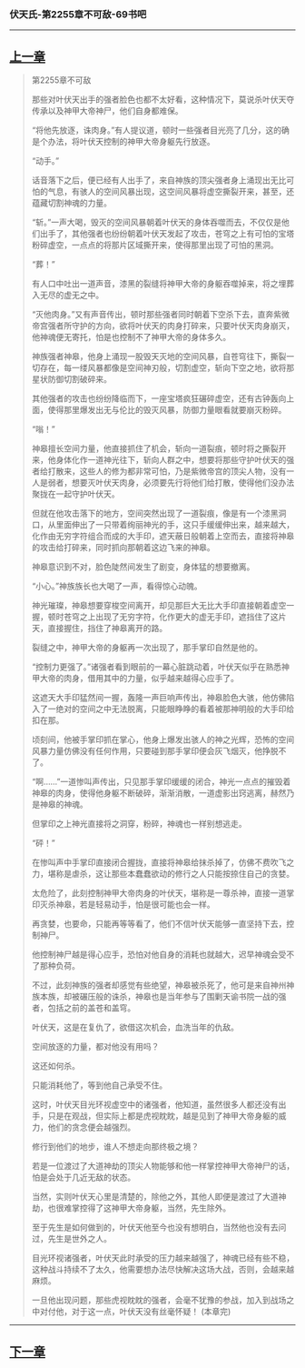 ### 伏天氏-第2255章不可敌-69书吧

--------
[上一章](./e04d1f3ec345ee61ec258bfb2dd901f2.md)
--------


>
>
>
>第2255章不可敌
>
>那些对叶伏天出手的强者脸色也都不太好看，这种情况下，莫说杀叶伏天夺传承以及神甲大帝神尸，他们自身都难保。
>
>“将他先放逐，诛肉身。”有人提议道，顿时一些强者目光亮了几分，这的确是个办法，将叶伏天控制的神甲大帝身躯先行放逐。
>
>“动手。”
>
>话音落下之后，便已经有人出手了，来自神族的顶尖强者身上涌现出无比可怕的气息，有骇人的空间风暴出现，这空间风暴将虚空撕裂开来，甚至，还蕴藏切割神魂的力量。
>
>“斩。”一声大喝，毁灭的空间风暴朝着叶伏天的身体吞噬而去，不仅仅是他们出手了，其他强者也纷纷朝着叶伏天发起了攻击，苍穹之上有可怕的宝塔粉碎虚空，一点点的将那片区域撕开来，使得那里出现了可怕的黑洞。
>
>“葬！”
>
>有人口中吐出一道声音，漆黑的裂缝将神甲大帝的身躯吞噬掉来，将之埋葬入无尽的虚无之中。
>
>“灭他肉身。”又有声音传出，顿时那些强者同时朝着下空杀下去，直奔紫微帝宫强者所守护的方向，欲将叶伏天的肉身打碎来，只要叶伏天肉身崩灭，他神魂便无寄托，怕是也控制不了神甲大帝的身体多久。
>
>神族强者神皋，他身上涌现一股毁天灭地的空间风暴，自苍穹往下，撕裂一切存在，每一缕风暴都像是空间神刃般，切割虚空，斩向下空之地，欲将那星状防御切割破碎来。
>
>其他强者的攻击也纷纷降临而下，一座宝塔疯狂碾碎虚空，还有古钟轰向上面，使得那里爆发出无与伦比的毁灭风暴，防御力量眼看就要崩灭粉碎。
>
>“嗡！”
>
>神皋擅长空间力量，他直接抓住了机会，斩向一道裂痕，顿时将之撕裂开来，他身体化作一道神光往下，斩向人群之中，想要将那些守护叶伏天的强者给打散来，这些人的修为都非常可怕，乃是紫微帝宫的顶尖人物，没有一人是弱者，想要灭叶伏天肉身，必须要先行将他们给打散，使得他们没办法聚拢在一起守护叶伏天。
>
>但就在他攻击落下的地方，空间突然出现了一道裂痕，像是有一个漆黑洞口，从里面伸出了一只带着绚丽神光的手，这只手缓缓伸出来，越来越大，化作由无穷字符组合而成的大手印，遮天蔽日般朝着上空而去，直接将神皋的攻击给打碎来，同时抓向那朝着这边飞来的神皋。
>
>神皋意识到不对，脸色陡然间发生了剧变，身体猛的想要撤离。
>
>“小心。”神族族长也大喝了一声，看得惊心动魄。
>
>神光璀璨，神皋想要穿梭空间离开，却见那巨大无比大手印直接朝着虚空一握，顿时苍穹之上出现了无穷字符，化作更大的虚无手印，遮挡住了这片天，直接握住，挡住了神皋离开的路。
>
>裂缝之中，神甲大帝的身躯再一次出现了，那手掌印自然是他的。
>
>“控制力更强了。”诸强者看到眼前的一幕心脏跳动着，叶伏天似乎在熟悉神甲大帝的肉身，借用其中的力量，似乎越来越得心应手了。
>
>这遮天大手印猛然间一握，轰隆一声巨响声传出，神皋脸色大骇，他仿佛陷入了一绝对的空间之中无法脱离，只能眼睁睁的看着被那神明般的大手印给扣在那。
>
>顷刻间，他被手掌印抓在掌心，他身上爆发出骇人的神之光辉，恐怖的空间风暴力量仿佛没有任何作用，只要碰到那手掌印便会灰飞烟灭，他挣脱不了。
>
>“啊……”一道惨叫声传出，只见那手掌印缓缓的闭合，神光一点点的摧毁着神皋的肉身，使得他身躯不断破碎，渐渐消散，一道虚影出窍逃离，赫然乃是神皋的神魂。
>
>但掌印之上神光直接将之洞穿，粉碎，神魂也一样别想逃走。
>
>“砰！”
>
>在惨叫声中手掌印直接闭合握拢，直接将神皋给抹杀掉了，仿佛不费吹飞之力，堪称是虐杀，这让那些本蠢蠢欲动的修行之人只能按捺住自己的贪婪。
>
>太危险了，此刻控制神甲大帝肉身的叶伏天，堪称是一尊杀神，直接一道掌印灭杀神皋，若是轻易动手，怕是很可能也会一样。
>
>再贪婪，也要命，只能再等等看了，他们不信叶伏天能够一直坚持下去，控制神尸。
>
>他控制神尸越是得心应手，恐怕对他自身的消耗也就越大，迟早神魂会受不了那种负荷。
>
>不过，此刻神族的强者却感觉有些绝望，神皋被杀死了，他可是来自神州神族本族，却被碾压般的诛杀，神皋也是当年参与了围剿天谕书院一战的强者，包括之前的盖苍和盖穹。
>
>叶伏天，这是在复仇了，欲借这次机会，血洗当年的仇敌。
>
>空间放逐的力量，都对他没有用吗？
>
>这还如何杀。
>
>只能消耗他了，等到他自己承受不住。
>
>这时，叶伏天目光环视虚空中的诸强者，他知道，虽然很多人都还没有出手，只是在观战，但实际上都是虎视眈眈，越是见到了神甲大帝身躯的威力，他们的贪念便会越强烈。
>
>修行到他们的地步，谁人不想走向那终极之境？
>
>若是一位渡过了大道神劫的顶尖人物能够和他一样掌控神甲大帝神尸的话，怕是会处于几近无敌的状态。
>
>当然，实则叶伏天心里是清楚的，除他之外，其他人即便是渡过了大道神劫，也很难掌控得了这神甲大帝身躯，当然，先生除外。
>
>至于先生是如何做到的，叶伏天他至今也没有想明白，当然他也没有去问过，先生是世外之人。
>
>目光环视诸强者，叶伏天此时承受的压力越来越强了，神魂已经有些不稳，这种战斗持续不了太久，他需要想办法尽快解决这场大战，否则，会越来越麻烦。
>
>一旦他出现问题，那些虎视眈眈的强者，会毫不犹豫的参战，加入到战场之中对付他，对于这一点，叶伏天没有丝毫怀疑！
>(本章完)
>
>

--------
[下一章](./cd0f8ec296d14485c7f983b0530dcdea.md)
--------
